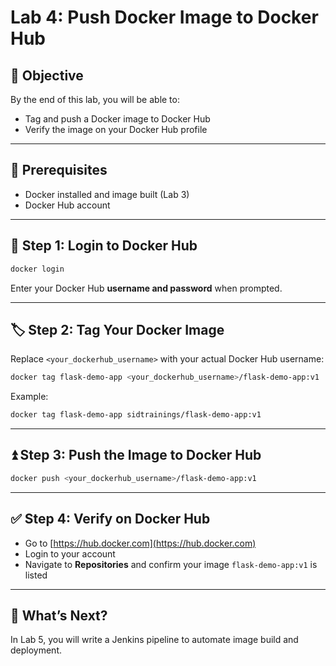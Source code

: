 # Lab 4: Push Docker Image to Docker Hub

## 🧠 Objective
By the end of this lab, you will be able to:
- Tag and push a Docker image to Docker Hub
- Verify the image on your Docker Hub profile

---

## 🔧 Prerequisites
- Docker installed and image built (Lab 3)
- Docker Hub account

---

## 👤 Step 1: Login to Docker Hub
```bash
docker login
```
Enter your Docker Hub **username and password** when prompted.

---

## 🏷️ Step 2: Tag Your Docker Image
Replace `<your_dockerhub_username>` with your actual Docker Hub username:
```bash
docker tag flask-demo-app <your_dockerhub_username>/flask-demo-app:v1
```

Example:
```bash
docker tag flask-demo-app sidtrainings/flask-demo-app:v1
```

---

## ⏫ Step 3: Push the Image to Docker Hub
```bash
docker push <your_dockerhub_username>/flask-demo-app:v1
```

---

## ✅ Step 4: Verify on Docker Hub
- Go to [https://hub.docker.com](https://hub.docker.com)
- Login to your account
- Navigate to **Repositories** and confirm your image `flask-demo-app:v1` is listed

---

## 🚀 What’s Next?
In Lab 5, you will write a Jenkins pipeline to automate image build and deployment.
